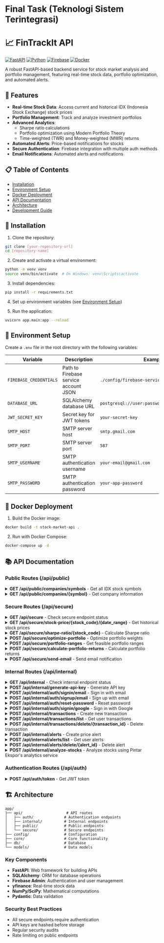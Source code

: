 # Final Task (Teknologi Sistem Terintegrasi)


# 📈 FinTrackIt API

[![FastAPI](https://img.shields.io/badge/FastAPI-0.0.115.6-009688.svg?style=flat&logo=FastAPI&logoColor=white)](https://fastapi.tiangolo.com)
[![Python](https://img.shields.io/badge/Python-3.12-3776AB.svg?style=flat&logo=Python&logoColor=white)](https://www.python.org)
[![Firebase](https://img.shields.io/badge/Firebase-FFCA28.svg?style=flat&logo=Firebase&logoColor=black)](https://firebase.google.com)
[![Docker](https://img.shields.io/badge/Docker-2496ED.svg?style=flat&logo=Docker&logoColor=white)](https://www.docker.com)

A robust FastAPI-based backend service for stock market analysis and portfolio management, featuring real-time stock data, portfolio optimization, and automated alerts.

## 🌟 Features

- **Real-time Stock Data**: Access current and historical IDX (Indonesia Stock Exchange) stock prices
- **Portfolio Management**: Track and analyze investment portfolios
- **Advanced Analytics**: 
  - Sharpe ratio calculations
  - Portfolio optimization using Modern Portfolio Theory
  - Time-weighted (TWR) and Money-weighted (MWR) returns
- **Automated Alerts**: Price-based notifications for stocks
- **Secure Authentication**: Firebase integration with multiple auth methods
- **Email Notifications**: Automated alerts and notifications

## 📋 Table of Contents

- [Installation](#-installation)
- [Environment Setup](#-environment-setup)
- [Docker Deployment](#-docker-deployment)
- [API Documentation](#-api-documentation)
- [Architecture](#-architecture)
- [Development Guide](#-development-guide)

## 🚀 Installation

1. Clone the repository:
```bash
git clone [your-repository-url]
cd [repository-name]
```

2. Create and activate a virtual environment:
```bash
python -m venv venv
source venv/bin/activate  # On Windows: venv\Scripts\activate
```

3. Install dependencies:
```bash
pip install -r requirements.txt
```

4. Set up environment variables (see [Environment Setup](#-environment-setup))

5. Run the application:
```bash
uvicorn app.main:app --reload
```

## 🔧 Environment Setup

Create a `.env` file in the root directory with the following variables:

| Variable | Description | Example |
|----------|-------------|---------|
| `FIREBASE_CREDENTIALS` | Path to Firebase service account JSON | `./config/firebase-service-account.json` |
| `DATABASE_URL` | SQLAlchemy database URL | `postgresql://user:password@localhost/dbname` |
| `JWT_SECRET_KEY` | Secret key for JWT tokens | `your-secret-key` |
| `SMTP_HOST` | SMTP server host | `smtp.gmail.com` |
| `SMTP_PORT` | SMTP server port | `587` |
| `SMTP_USERNAME` | SMTP authentication username | `your-email@gmail.com` |
| `SMTP_PASSWORD` | SMTP authentication password | `your-app-password` |

## 🐳 Docker Deployment

1. Build the Docker image:
```bash
docker build -t stock-market-api .
```

2. Run with Docker Compose:
```bash
docker-compose up -d
```

## 📚 API Documentation

### Public Routes (/api/public)

<details>
<summary><b>GET /api/public/companies/symbols</b> - Get all IDX stock symbols</summary>

#### Response
```json
{
  "symbols": ["BBCA", "TLKM", ...],
  "count": 750
}
```
</details>

<details>
<summary><b>GET /api/public/companies/{symbol}</b> - Get company information</summary>

#### Parameters
- `symbol`: Stock symbol (e.g., "BBCA")

#### Response
```json
{
  "symbol": "BBCA",
  "company_name": "Bank Central Asia Tbk",
  "sector": "Financial Services",
  "industry": "Banking",
  "market_cap": 1234567890,
  "description": "Company description..."
}
```
</details>

### Secure Routes (/api/secure)

<details>
<summary><b>GET /api/secure</b> - Check secure endpoint status</summary>

#### Response
```json
{
  "message": "This is a secure endpoint"
}
```
</details>

<details>
<summary><b>GET /api/secure/stock-price/{stock_code}/{date_range}</b> - Get historical stock prices</summary>

#### Parameters
- `stock_code`: Stock symbol
- `date_range`: Date range in format "YYYY-MM-DD_YYYY-MM-DD"

#### Response
```json
{
  "symbol": "BBCA.JK",
  "prices": [
    {
      "date": "2024-01-10",
      "closing_price": 9450,
      "volume_thousands": 15678
    },
    ...
  ]
}
```
</details>

<details>
<summary><b>GET /api/secure/sharpe-ratio/{stock_code}</b> - Calculate Sharpe ratio</summary>

#### Parameters
- `stock_code`: Stock symbol

#### Response
```json
{
  "stock_code": "BBCA",
  "sharpe_ratio": 1.234,
  "avg_annual_return": 0.156,
  "return_volatility": 0.089,
  "risk_free_rate": 0.055
}
```
</details>

<details>
<summary><b>POST /api/secure/optimize-portfolio</b> - Optimize portfolio weights</summary>

#### Request
```json
{
  "stock_codes": ["BBCA", "TLKM", "UNVR"],
  "target_return": 0.15,
  "target_volatility": null
}
```

#### Response
```json
{
  "allocations": [
    {
      "stock_code": "BBCA",
      "weight": 0.4
    },
    ...
  ],
  "expected_return": 0.15,
  "expected_volatility": 0.12,
  "sharpe_ratio": 1.45,
  "risk_free_rate": 0.055,
  "optimization_criteria": "return",
  "target_value": 0.15
}
```
</details>

<details>
<summary><b>POST /api/secure/portfolio-ranges</b> - Get feasible portfolio ranges</summary>

#### Request
```json
{
  "stock_codes": ["BBCA", "TLKM"]
}
```

#### Response
```json
{
  "return_range": {
    "min": 0.05,
    "max": 0.25
  },
  "volatility_range": {
    "min": 0.10,
    "max": 0.30
  }
}
```
</details>

<details>
<summary><b>POST /api/secure/calculate-portfolio-returns</b> - Calculate portfolio returns</summary>

#### Request
```json
{
  "transactions": [
    {
      "id": "tx_123",
      "uid": "user_123",
      "stock_code": "BBCA",
      "transaction_type": "buy",
      "quantity": 100,
      "price_per_share": 8500,
      "total_value": 850000,
      "transaction_date": "2024-01-10T14:30:00Z"
    }
  ]
}
```

#### Response
```json
{
  "portfolio_twr": 0.156,
  "portfolio_mwr": 0.145,
  "calculation_date": "2024-01-15T08:30:00Z",
  "start_date": "2024-01-10T14:30:00Z",
  "end_date": "2024-01-15T00:00:00Z",
  "stock_breakdown": {}
}
```
</details>

<details>
<summary><b>POST /api/secure/send-email</b> - Send email notification</summary>

#### Request
```json
{
  "recipient_email": "user@example.com",
  "subject": "Stock Alert",
  "body": "Your stock alert message..."
}
```

#### Response
```json
{
  "success": true,
  "message": "Email sent successfully"
}
```
</details>

### Internal Routes (/api/internal)

<details>
<summary><b>GET /api/internal</b> - Check internal endpoint status</summary>

#### Response
```json
{
  "message": "This is an internal endpoint"
}
```
</details>

<details>
<summary><b>POST /api/internal/generate-api-key</b> - Generate API key</summary>

#### Request
```json
{
  "full_name": "John Doe",
  "application_name": "Trading App",
  "organization": "Example Corp",
  "email": "john@example.com",
  "phone_number": "+1234567890"
}
```

#### Response
```json
{
  "api_key": "sk_test_abc123...",
  "full_name": "John Doe",
  ...
}
```
</details>

<details>
<summary><b>POST /api/internal/auth/signin/email</b> - Sign in with email</summary>

#### Request
```json
{
  "email": "user@example.com",
  "password": "password123"
}
```

#### Response
```json
{
  "uid": "user123",
  "email": "user@example.com",
  "email_verified": true,
  "display_name": "John Doe",
  "id_token": "firebase_id_token",
  "message": null
}
```
</details>

<details>
<summary><b>POST /api/internal/auth/signup/email</b> - Sign up with email</summary>

#### Request
```json
{
  "email": "user@example.com",
  "password": "password123",
  "display_name": "John Doe"
}
```

#### Response
```json
{
  "uid": "user123",
  "email": "user@example.com",
  "email_verified": false,
  "message": "Please check your email for verification link"
}
```
</details>

<details>
<summary><b>POST /api/internal/auth/reset-password</b> - Reset password</summary>

#### Request
```json
{
  "email": "user@example.com"
}
```

#### Response
```json
{
  "success": true,
  "message": "Password reset email sent successfully"
}
```
</details>

<details>
<summary><b>POST /api/internal/auth/signin/google</b> - Sign in with Google</summary>

#### Request
```json
{
  "id_token": "google_id_token"
}
```

#### Response
```json
{
  "uid": "user123",
  "email": "user@example.com",
  "email_verified": true,
  "display_name": "John Doe",
  "id_token": "firebase_id_token",
  "message": null
}
```
</details>

<details>
<summary><b>POST /api/internal/transactions</b> - Create new transaction</summary>

#### Request
```json
{
  "stock_code": "BBCA",
  "transaction_type": "buy",
  "quantity": 100,
  "transaction_date": "2024-01-10T14:30:00Z",
  "token": "firebase_id_token"
}
```

#### Response
```json
{
  "id": "tx_123",
  "stock_code": "BBCA",
  "quantity": 100,
  "price_per_share": 9450,
  "total_value": 945000,
  "transaction_date": "2024-01-10T14:30:00Z"
}
```
</details>

<details>
<summary><b>POST /api/internal/transactions/list</b> - Get user transactions</summary>

#### Request
```json
{
  "token": "firebase_id_token"
}
```

#### Response
```json
{
  "transactions": [
    {
      "id": "tx_123",
      "stock_code": "BBCA",
      "quantity": 100,
      "price_per_share": 9450,
      "total_value": 945000,
      "transaction_date": "2024-01-10T14:30:00Z"
    },
    ...
  ]
}
```
</details>

<details>
<summary><b>POST /api/internal/transactions/delete/{transaction_id}</b> - Delete transaction</summary>

#### Request
```json
{
  "token": "firebase_id_token"
}
```

#### Response
```json
{
  "message": "Transaction deleted successfully"
}
```
</details>

<details>
<summary><b>POST /api/internal/alerts</b> - Create price alert</summary>

#### Request
```json
{
  "stock_code": "BBCA",
  "trigger_price": 9500,
  "trigger_type": "above",
  "notification_hour": 9,
  "is_repeating": true,
  "token": "firebase_id_token"
}
```

#### Response
```json
{
  "id": "alert_123",
  "stock_code": "BBCA",
  "trigger_price": 9500,
  "trigger_type": "above",
  "notification_hour": 9,
  "is_repeating": true,
  "is_active": true
}
```
</details>

<details>
<summary><b>POST /api/internal/alerts/list</b> - Get user alerts</summary>

#### Request
```json
{
  "token": "firebase_id_token"
}
```

#### Response
```json
{
  "alerts": [
    {
      "id": "alert_123",
      "stock_code": "BBCA",
      "trigger_price": 9500,
      "trigger_type": "above",
      "notification_hour": 9,
      "is_repeating": true,
      "is_active": true
    },
    ...
  ]
}
```
</details>

<details>
<summary><b>POST /api/internal/alerts/delete/{alert_id}</b> - Delete alert</summary>

#### Request
```json
{
  "token": "firebase_id_token"
}
```

#### Response
```json
{
  "message": "Alert deleted successfully"
}
```
</details>

<details>
<summary><b>POST /api/internal/analyze-stocks</b> - Analyze stocks using Pintar Ekspor's analytics service</summary>

#### Request
```json
{
  "stock_codes": ["BBCA", "TLKM"]
}
```

#### Response
```json
{
  "analysis_results": {
    "trends": [...],
    "forecasts": [...],
    "metrics": {...}
  }
}
```
</details>

### Authentication Routes (/api/auth)

<details>
<summary><b>POST /api/auth/token</b> - Get JWT token</summary>

#### Request
Requires API key authentication via header

#### Response
```json
{
  "access_token": "eyJ0eXAiOiJKV1QiL...",
  "token_type": "bearer"
}
```
</details>

## 🏗 Architecture

```
app/
├── api/                    # API routes
│   ├── auth/              # Authentication endpoints
│   ├── internal/          # Internal endpoints
│   ├── public/            # Public endpoints
│   └── secure/            # Secure endpoints
├── config/                # Configuration
├── core/                  # Core functionality
├── db/                    # Database
└── models/                # Data models
```

### Key Components

- **FastAPI**: Web framework for building APIs
- **SQLAlchemy**: ORM for database operations
- **Firebase Admin**: Authentication and user management
- **yfinance**: Real-time stock data
- **NumPy/SciPy**: Mathematical computations
- **Pydantic**: Data validation

### Security Best Practices

- All secure endpoints require authentication
- API keys are hashed before storage
- Regular security audits
- Rate limiting on public endpoints